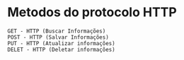# Metodos do protocolo HTTP
    GET - HTTP (Buscar Informações)
    POST - HTTP (Salvar Informações)
    PUT - HTTP (Atualizar informações)
    DELET - HTTP (Deletar informações)